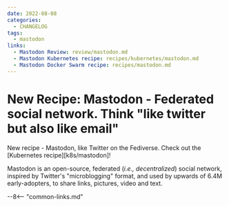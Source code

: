 ```yaml
---
date: 2022-08-08
categories:
  - CHANGELOG
tags:
  - mastodon
links:
  - Mastodon Review: review/mastodon.md
  - Mastodon Kubernetes recipe: recipes/kubernetes/mastodon.md
  - Mastodon Docker Swarm recipe: recipes/mastodon.md
---
```


# New Recipe: Mastodon - Federated social network. Think "like twitter but also like email"

New recipe - Mastodon, like Twitter on the Fediverse. Check out the [Kubernetes recipe][k8s/mastodon]!

<!-- more -->

Mastodon is an open-source, federated (*i.e., decentralized*) social network, inspired by Twitter's "microblogging" format, and used by upwards of 6.4M early-adopters, to share links, pictures, video and text.

--8<-- "common-links.md"